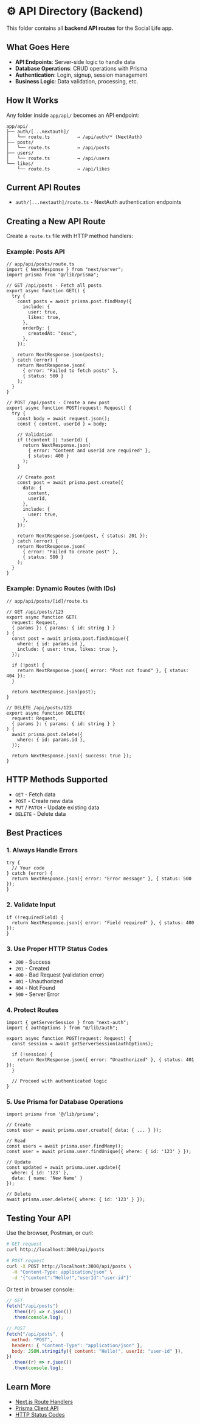 # ⚙️ API Directory (Backend)

This folder contains all **backend API routes** for the Social Life app.

## What Goes Here

- **API Endpoints**: Server-side logic to handle data
- **Database Operations**: CRUD operations with Prisma
- **Authentication**: Login, signup, session management
- **Business Logic**: Data validation, processing, etc.

## How It Works

Any folder inside `app/api/` becomes an API endpoint:

```
app/api/
├── auth/[...nextauth]/
│   └── route.ts          → /api/auth/* (NextAuth)
├── posts/
│   └── route.ts          → /api/posts
├── users/
│   └── route.ts          → /api/users
└── likes/
    └── route.ts          → /api/likes
```

## Current API Routes

- `auth/[...nextauth]/route.ts` - NextAuth authentication endpoints

## Creating a New API Route

Create a `route.ts` file with HTTP method handlers:

### Example: Posts API

```tsx
// app/api/posts/route.ts
import { NextResponse } from "next/server";
import prisma from "@/lib/prisma";

// GET /api/posts - Fetch all posts
export async function GET() {
  try {
    const posts = await prisma.post.findMany({
      include: {
        user: true,
        likes: true,
      },
      orderBy: {
        createdAt: "desc",
      },
    });

    return NextResponse.json(posts);
  } catch (error) {
    return NextResponse.json(
      { error: "Failed to fetch posts" },
      { status: 500 }
    );
  }
}

// POST /api/posts - Create a new post
export async function POST(request: Request) {
  try {
    const body = await request.json();
    const { content, userId } = body;

    // Validation
    if (!content || !userId) {
      return NextResponse.json(
        { error: "Content and userId are required" },
        { status: 400 }
      );
    }

    // Create post
    const post = await prisma.post.create({
      data: {
        content,
        userId,
      },
      include: {
        user: true,
      },
    });

    return NextResponse.json(post, { status: 201 });
  } catch (error) {
    return NextResponse.json(
      { error: "Failed to create post" },
      { status: 500 }
    );
  }
}
```

### Example: Dynamic Routes (with IDs)

```tsx
// app/api/posts/[id]/route.ts

// GET /api/posts/123
export async function GET(
  request: Request,
  { params }: { params: { id: string } }
) {
  const post = await prisma.post.findUnique({
    where: { id: params.id },
    include: { user: true, likes: true },
  });

  if (!post) {
    return NextResponse.json({ error: "Post not found" }, { status: 404 });
  }

  return NextResponse.json(post);
}

// DELETE /api/posts/123
export async function DELETE(
  request: Request,
  { params }: { params: { id: string } }
) {
  await prisma.post.delete({
    where: { id: params.id },
  });

  return NextResponse.json({ success: true });
}
```

## HTTP Methods Supported

- `GET` - Fetch data
- `POST` - Create new data
- `PUT` / `PATCH` - Update existing data
- `DELETE` - Delete data

## Best Practices

### 1. Always Handle Errors

```tsx
try {
  // Your code
} catch (error) {
  return NextResponse.json({ error: "Error message" }, { status: 500 });
}
```

### 2. Validate Input

```tsx
if (!requiredField) {
  return NextResponse.json({ error: "Field required" }, { status: 400 });
}
```

### 3. Use Proper HTTP Status Codes

- `200` - Success
- `201` - Created
- `400` - Bad Request (validation error)
- `401` - Unauthorized
- `404` - Not Found
- `500` - Server Error

### 4. Protect Routes

```tsx
import { getServerSession } from "next-auth";
import { authOptions } from "@/lib/auth";

export async function POST(request: Request) {
  const session = await getServerSession(authOptions);

  if (!session) {
    return NextResponse.json({ error: "Unauthorized" }, { status: 401 });
  }

  // Proceed with authenticated logic
}
```

### 5. Use Prisma for Database Operations

```tsx
import prisma from '@/lib/prisma';

// Create
const user = await prisma.user.create({ data: { ... } });

// Read
const users = await prisma.user.findMany();
const user = await prisma.user.findUnique({ where: { id: '123' } });

// Update
const updated = await prisma.user.update({
  where: { id: '123' },
  data: { name: 'New Name' }
});

// Delete
await prisma.user.delete({ where: { id: '123' } });
```

## Testing Your API

Use the browser, Postman, or curl:

```bash
# GET request
curl http://localhost:3000/api/posts

# POST request
curl -X POST http://localhost:3000/api/posts \
  -H "Content-Type: application/json" \
  -d '{"content":"Hello!","userId":"user-id"}'
```

Or test in browser console:

```javascript
// GET
fetch("/api/posts")
  .then((r) => r.json())
  .then(console.log);

// POST
fetch("/api/posts", {
  method: "POST",
  headers: { "Content-Type": "application/json" },
  body: JSON.stringify({ content: "Hello!", userId: "user-id" }),
})
  .then((r) => r.json())
  .then(console.log);
```

## Learn More

- [Next.js Route Handlers](https://nextjs.org/docs/app/building-your-application/routing/route-handlers)
- [Prisma Client API](https://www.prisma.io/docs/reference/api-reference/prisma-client-reference)
- [HTTP Status Codes](https://developer.mozilla.org/en-US/docs/Web/HTTP/Status)

